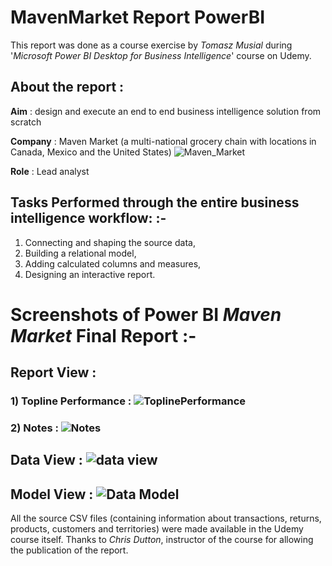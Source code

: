
# MavenMarket Report PowerBI

This report was done as a course exercise by *Tomasz Musial* during '*Microsoft Power BI Desktop for Business Intelligence*' course on Udemy.

## About the report :

**Aim** : design and execute an end to end business intelligence solution from scratch

**Company** : Maven Market (a multi-national grocery chain with locations in Canada, Mexico and the United States) 
![Maven_Market](https://github.com/Tom-Mus/Power-BI-Projects/assets/124078931/609a4e3f-9c97-44d3-aac4-92e2c18b2da2)

**Role** : Lead analyst

## Tasks Performed through the entire business intelligence workflow: :-

1) Connecting and shaping the source data, 
2) Building a relational model, 
3) Adding calculated columns and measures, 
4) Designing an interactive report.

# Screenshots of Power BI *Maven Market* Final Report :-

## Report View : 

### 1) Topline Performance : ![ToplinePerformance](https://github.com/Tom-Mus/Power-BI-Projects/assets/124078931/202c0d1f-7575-40bf-8b83-752b95601972)

### 2) Notes : ![Notes](https://github.com/Tom-Mus/Power-BI-Projects/assets/124078931/0e23f722-a7fc-4e3d-8d47-f49eb3699430)

## Data View : ![data view](https://github.com/Tom-Mus/Power-BI-Projects/assets/124078931/7c26e7db-3d24-4448-a10e-05ba289c7b97)

## Model View : ![Data Model](https://github.com/Tom-Mus/Power-BI-Projects/assets/124078931/5919f8bf-d5ac-4ee4-9c44-095e59ad17bf)

All the source CSV files (containing information about transactions, returns, products, customers and territories) were made available in the Udemy course itself. Thanks to *Chris Dutton*, instructor of the course for allowing the publication of the report.
